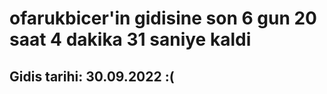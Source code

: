 # ofarukbicer'in gidisine son 6 gun 20 saat 4 dakika 31 saniye kaldi

## Gidis tarihi: 30.09.2022 :(